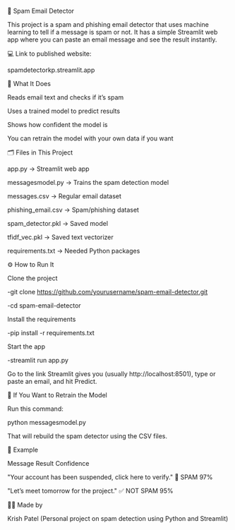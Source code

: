 📧 Spam Email Detector

This project is a spam and phishing email detector that uses machine learning to tell if a message is spam or not.
It has a simple Streamlit web app where you can paste an email message and see the result instantly.

💻 Link to published website:

spamdetectorkp.streamlit.app

🧠 What It Does

Reads email text and checks if it’s spam

Uses a trained model to predict results

Shows how confident the model is

You can retrain the model with your own data if you want

🗂️ Files in This Project

app.py                → Streamlit web app

messagesmodel.py      → Trains the spam detection model

messages.csv          → Regular email dataset

phishing_email.csv    → Spam/phishing dataset

spam_detector.pkl     → Saved model

tfidf_vec.pkl         → Saved text vectorizer

requirements.txt      → Needed Python packages

⚙️ How to Run It

Clone the project

-git clone https://github.com/yourusername/spam-email-detector.git

-cd spam-email-detector

Install the requirements

-pip install -r requirements.txt

Start the app

-streamlit run app.py

Go to the link Streamlit gives you (usually http://localhost:8501), type or paste an email, and hit Predict.

🧩 If You Want to Retrain the Model

Run this command:

python messagesmodel.py

That will rebuild the spam detector using the CSV files.

🧾 Example

Message	Result	Confidence

"Your account has been suspended, click here to verify."	🛑 SPAM	97%

"Let’s meet tomorrow for the project."	✅ NOT SPAM	95%

👨‍💻 Made by

Krish Patel
(Personal project on spam detection using Python and Streamlit)
